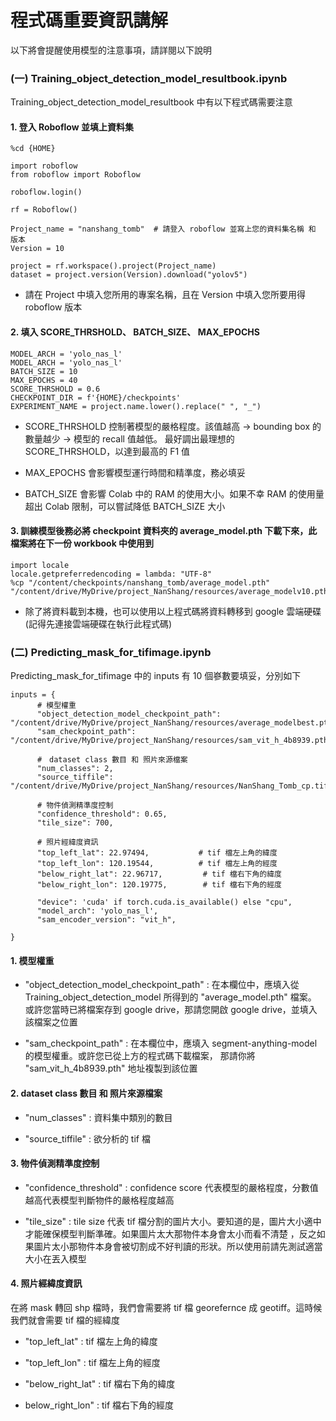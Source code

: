 # 程式碼重要資訊講解

以下將會提醒使用模型的注意事項，請詳閱以下說明
### (一) Training_object_detection_model_resultbook.ipynb
Training_object_detection_model_resultbook 中有以下程式碼需要注意

#### 1. 登入 Roboflow 並填上資料集
```{code-block}
%cd {HOME}

import roboflow
from roboflow import Roboflow

roboflow.login()

rf = Roboflow()

Project_name = "nanshang_tomb"  # 請登入 roboflow 並寫上您的資料集名稱 和 版本
Version = 10

project = rf.workspace().project(Project_name)
dataset = project.version(Version).download("yolov5")
```

* 請在 Project 中填入您所用的專案名稱，且在 Version 中填入您所要用得 roboflow 版本

#### 2. 填入 SCORE_THRSHOLD、 BATCH_SIZE、 MAX_EPOCHS
```{code-block}
MODEL_ARCH = 'yolo_nas_l'
MODEL_ARCH = 'yolo_nas_l'
BATCH_SIZE = 10
MAX_EPOCHS = 40
SCORE_THRSHOLD = 0.6
CHECKPOINT_DIR = f'{HOME}/checkpoints'
EXPERIMENT_NAME = project.name.lower().replace(" ", "_")
```
* SCORE_THRSHOLD 控制著模型的嚴格程度。該值越高 -> bounding box 的數量越少 -> 模型的 recall 值越低。 
最好調出最理想的 SCORE_THRSHOLD，以達到最高的 F1 值 

* MAX_EPOCHS 會影響模型運行時間和精準度，務必填妥

* BATCH_SIZE 會影響 Colab 中的 RAM 的使用大小。如果不幸 RAM 的使用量超出 Colab 限制，可以嘗試降低 BATCH_SIZE 大小 

#### 3. 訓練模型後務必將 checkpoint 資料夾的  average_model.pth 下載下來，此檔案將在下一份 workbook 中使用到

```{code-block}
import locale
locale.getpreferredencoding = lambda: "UTF-8"
%cp "/content/checkpoints/nanshang_tomb/average_model.pth" "/content/drive/MyDrive/project_NanShang/resources/average_modelv10.pth"
```
* 除了將資料載到本機，也可以使用以上程式碼將資料轉移到 google 雲端硬碟 (記得先連接雲端硬碟在執行此程式碼)

### (二) Predicting_mask_for_tifimage.ipynb
Predicting_mask_for_tifimage 中的 inputs 有 10 個嵾數要填妥，分別如下

```{code-cell} 
inputs = {
      # 模型權重
      "object_detection_model_checkpoint_path": "/content/drive/MyDrive/project_NanShang/resources/average_modelbest.pth",
      "sam_checkpoint_path": "/content/drive/MyDrive/project_NanShang/resources/sam_vit_h_4b8939.pth",

      #　dataset class 數目 和 照片來源檔案
      "num_classes": 2,
      "source_tiffile": "/content/drive/MyDrive/project_NanShang/resources/NanShang_Tomb_cp.tif",

      # 物件偵測精準度控制
      "confidence_threshold": 0.65,
      "tile_size": 700,

      # 照片經緯度資訊
      "top_left_lat": 22.97494,           # tif 檔左上角的緯度
      "top_left_lon": 120.19544,          # tif 檔左上角的經度
      "below_right_lat": 22.96717,         # tif 檔右下角的緯度
      "below_right_lon": 120.19775,        # tif 檔右下角的經度

      "device": 'cuda' if torch.cuda.is_available() else "cpu",
      "model_arch": 'yolo_nas_l',
      "sam_encoder_version": "vit_h",

}
```


#### 1. 模型權重
* "object_detection_model_checkpoint_path" : 在本欄位中，應填入從
Training_object_detection_model 所得到的 "average_model.pth" 檔案。
或許您當時已將檔案存到 google drive，那請您開啟 google drive，並填入該檔案之位置

* "sam_checkpoint_path" : 在本欄位中，應填入 segment-anything-model 的模型權重。或許您已從上方的程式碼下載檔案，
那請你將 "sam_vit_h_4b8939.pth" 地址複製到該位置

#### 2. dataset class 數目 和 照片來源檔案
* "num_classes" : 資料集中類別的數目

* "source_tiffile" : 欲分析的 tif 檔

#### 3. 物件偵測精準度控制
* "confidence_threshold" : confidence score 代表模型的嚴格程度，分數值越高代表模型判斷物件的嚴格程度越高

* "tile_size" : tile size 代表 tif 檔分割的圖片大小。要知道的是，圖片大小適中才能確保模型判斷準確。如果圖片太大那物件本身會太小而看不清楚
，反之如果圖片太小那物件本身會被切割成不好判讀的形狀。所以使用前請先測試適當大小在丟入模型

#### 4. 照片經緯度資訊
在將 mask 轉回 shp 檔時，我們會需要將 tif 檔 georefernce 成 geotiff。這時候我們就會需要 tif 檔的經緯度

* "top_left_lat" : tif 檔左上角的緯度

* "top_left_lon" : tif 檔左上角的經度

* "below_right_lat" : tif 檔右下角的緯度

* below_right_lon" : tif 檔右下角的經度




